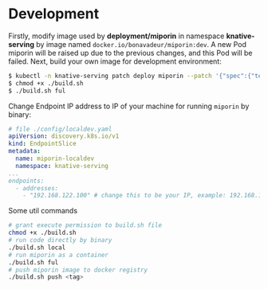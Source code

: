 # Development

Firstly, modify image used by **deployment/miporin** in namespace **knative-serving** by image named `docker.io/bonavadeur/miporin:dev`. A new Pod miporin will be raised up due to the previous changes, and this Pod will be failed. Next, build your own image for development environment:

```bash
$ kubectl -n knative-serving patch deploy miporin --patch '{"spec":{"template":{"spec":{"containers":[{"name":"miporin","image":"docker.io/bonavadeur/miporin:dev"}]}}}}'
$ chmod +x ./build.sh
$ ./build.sh ful
```

Change Endpoint IP address to IP of your machine for running `miporin` by binary:

```yaml
# file ./config/localdev.yaml
apiVersion: discovery.k8s.io/v1
kind: EndpointSlice
metadata:
  name: miporin-localdev
  namespace: knative-serving
...
endpoints:
  - addresses:
    - "192.168.122.100" # change this to be your IP, example: 192.168.189.22
```

Some util commands

```bash
# grant execute permission to build.sh file
chmod +x ./build.sh
# run code directly by binary
./build.sh local
# run miporin as a container
./build.sh ful
# push miporin image to docker registry
./build.sh push <tag>
```

